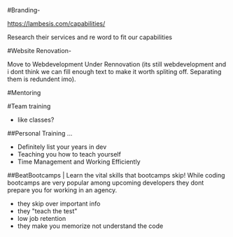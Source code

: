 #Branding-

https://lambesis.com/capabilities/

Research their services and re word to fit our capabilities


#Website Renovation-

Move to Webdevelopment Under Rennovation (its still webdevelopment and i dont think we can fill enough text to make it worth spliting off. Separating them is redundent imo).

#Mentoring

#Team training
- like classes?

##Personal Training ...

- Definitely list your years in dev
- Teaching you how to teach yourself
- Time Management and Working Efficiently

##BeatBootcamps | Learn the vital skills that bootcamps skip!
While coding bootcamps are very popular among upcoming developers they dont prepare you for working in an agency. 
- they skip over important info
- they "teach the test"
- low job retention
- they make you memorize not understand the code

##
